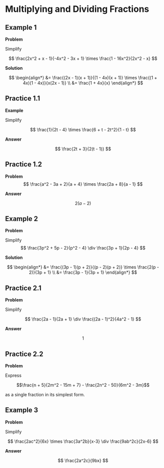 # Multiplying and Dividing Fractions

## Example 1

**Problem**

Simplify

$$
\frac{2x^2 + x - 1}{-4x^2 - 3x + 1} \times \frac{1 - 16x^2}{2x^2 - x}
$$

**Solution**

$$
\begin{align*}
 &= \frac{(2x - 1)(x + 1)}{(1 - 4x)(x + 1)} \times \frac{(1 + 4x)(1 - 4x)}{x(2x - 1)} \\
&= \frac{1 + 4x}{x}
\end{align*}
$$

## Practice 1.1

**Example**

Simplify

$$
\frac{1}{2t - 4} \times \frac{6 + t - 2t^2}{1 - t}
$$

**Answer**

$$
\frac{2t + 3}{2(t - 1)}
$$

## Practice 1.2

**Problem**
$$
\frac{a^2 - 3a + 2}{a + 4} \times \frac{2a + 8}{a - 1}
$$

**Answer**

$$
2(a - 2)
$$

## Example 2

**Problem**

Simplify
$$
\frac{3p^2 + 5p - 2}{p^2 - 4} \div \frac{3p + 1}{2p - 4}
$$

**Solution**

$$
\begin{align*}
 &= \frac{(3p - 1)(p + 2)}{(p - 2)(p + 2)} \times \frac{2(p - 2)}{3p + 1} \\
&= \frac{3p - 1}{3p + 1}
\end{align*}
$$

## Practice 2.1

**Problem**

Simplify

$$
\frac{2a - 1}{2a + 1} \div \frac{(2a - 1)^2}{4a^2 - 1}
$$

**Answer**

$$1$$

## Practice 2.2

**Problem**

Express 

$$\frac{n + 5}{2m^2 - 15m + 7} - \frac{2n^2 - 50}{6m^2 - 3m}$$

as a single fraction in its simplest form.



## Example 3

**Problem**

Simplify

$$
\frac{2ac^2}{6x} \times \frac{3a^2b}{x-3} \div \frac{9ab^2c}{2x-6}
$$

**Answer**

$$
\frac{2a^2c}{9bx}
$$









<!--stackedit_data:
eyJoaXN0b3J5IjpbLTE1MDI2MzE2NDgsMjMxMDAzNjkzLC0xNz
kyNDM0MzI4LDQzMzY1MTM0Nl19
-->